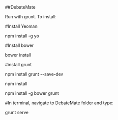 ##DebateMate

Run with grunt. To install: 

#Install Yeoman

npm install -g yo

#Install bower

bower install

#install grunt

npm install grunt --save-dev

npm install

npm install -g bower grunt

#In terminal, navigate to DebateMate folder and type:

grunt serve
